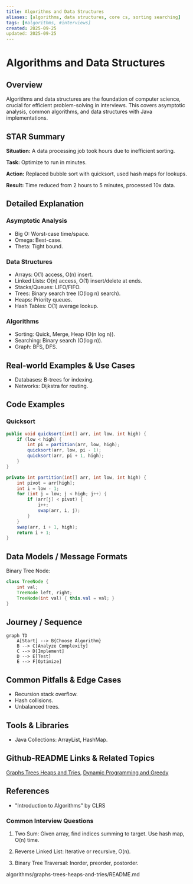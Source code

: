 ```yaml
---
title: Algorithms and Data Structures
aliases: [algorithms, data structures, core cs, sorting searching]
tags: [#algorithms, #interviews]
created: 2025-09-25
updated: 2025-09-25
---
```


# Algorithms and Data Structures

## Overview

Algorithms and data structures are the foundation of computer science, crucial for efficient problem-solving in interviews. This covers asymptotic analysis, common algorithms, and data structures with Java implementations.

## STAR Summary

**Situation:** A data processing job took hours due to inefficient sorting.

**Task:** Optimize to run in minutes.

**Action:** Replaced bubble sort with quicksort, used hash maps for lookups.

**Result:** Time reduced from 2 hours to 5 minutes, processed 10x data.

## Detailed Explanation

### Asymptotic Analysis

- Big O: Worst-case time/space.
- Omega: Best-case.
- Theta: Tight bound.

### Data Structures

- Arrays: O(1) access, O(n) insert.
- Linked Lists: O(n) access, O(1) insert/delete at ends.
- Stacks/Queues: LIFO/FIFO.
- Trees: Binary search tree (O(log n) search).
- Heaps: Priority queues.
- Hash Tables: O(1) average lookup.

### Algorithms

- Sorting: Quick, Merge, Heap (O(n log n)).
- Searching: Binary search (O(log n)).
- Graph: BFS, DFS.

## Real-world Examples & Use Cases

- Databases: B-trees for indexing.
- Networks: Dijkstra for routing.

## Code Examples

### Quicksort

```java
public void quicksort(int[] arr, int low, int high) {
    if (low < high) {
        int pi = partition(arr, low, high);
        quicksort(arr, low, pi - 1);
        quicksort(arr, pi + 1, high);
    }
}

private int partition(int[] arr, int low, int high) {
    int pivot = arr[high];
    int i = low - 1;
    for (int j = low; j < high; j++) {
        if (arr[j] < pivot) {
            i++;
            swap(arr, i, j);
        }
    }
    swap(arr, i + 1, high);
    return i + 1;
}
```

## Data Models / Message Formats

Binary Tree Node:

```java
class TreeNode {
    int val;
    TreeNode left, right;
    TreeNode(int val) { this.val = val; }
}
```

## Journey / Sequence

```mermaid
graph TD
    A[Start] --> B{Choose Algorithm}
    B --> C[Analyze Complexity]
    C --> D[Implement]
    D --> E[Test]
    E --> F[Optimize]
```

## Common Pitfalls & Edge Cases

- Recursion stack overflow.
- Hash collisions.
- Unbalanced trees.

## Tools & Libraries

- Java Collections: ArrayList, HashMap.

## Github-README Links & Related Topics

[Graphs Trees Heaps and Tries](../graphs-trees-heaps-and-tries/README.md), [Dynamic Programming and Greedy](../dynamic-programming-and-greedy/README.md)

## References

- "Introduction to Algorithms" by CLRS

### Common Interview Questions

1. Two Sum: Given array, find indices summing to target. Use hash map, O(n) time.

2. Reverse Linked List: Iterative or recursive, O(n).

3. Binary Tree Traversal: Inorder, preorder, postorder.
</content>
</xai:function_call name="write">
<parameter name="filePath">algorithms/graphs-trees-heaps-and-tries/README.md